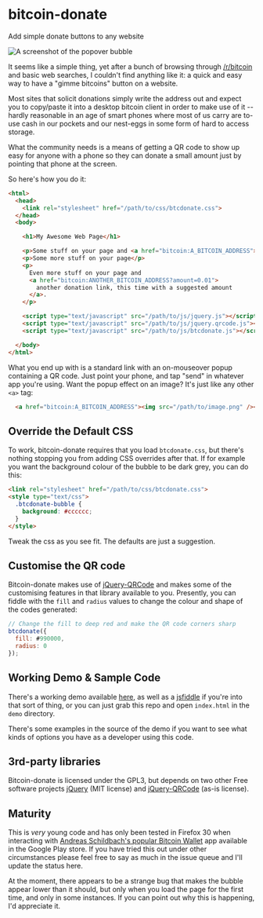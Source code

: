 # bitcoin-donate

Add simple donate buttons to any website

![A screenshot of the popover bubble](https://raw.githubusercontent.com/danielquinn/bitcoin-donate/master/screenshot.png "Screenshot")

It seems like a simple thing, yet after a bunch of browsing through
[/r/bitcoin](http://www.reddit.com/r/bitcoin) and basic web searches, I couldn't
find anything like it: a quick and easy way to have a "gimme bitcoins" button on
a website.

Most sites that solicit donations simply write the address out and expect you to
copy/paste it into a desktop bitcoin client in order to make use of it -- hardly
reasonable in an age of smart phones where most of us carry are to-use cash in
our pockets and our nest-eggs in some form of hard to access storage.

What the community needs is a means of getting a QR code to show up easy for
anyone with a phone so they can donate a small amount just by pointing that
phone at the screen.

So here's how you do it:

```html
<html>
  <head>
    <link rel="stylesheet" href="/path/to/css/btcdonate.css">
  </head>
  <body>

    <h1>My Awesome Web Page</h1>

    <p>Some stuff on your page and <a href="bitcoin:A_BITCOIN_ADDRESS">a donation link</a></p>
    <p>Some more stuff on your page</p>
    <p>
      Even more stuff on your page and
      <a href="bitcoin:ANOTHER_BITCOIN_ADDRESS?amount=0.01">
        another donation link, this time with a suggested amount
      </a>.
    </p>

    <script type="text/javascript" src="/path/to/js/jquery.js"></script>
    <script type="text/javascript" src="/path/to/js/jquery.qrcode.js"></script>
    <script type="text/javascript" src="/path/to/js/btcdonate.js"></script>

  </body>
</html>
```

What you end up with is a standard link with an on-mouseover popup containing a
QR code.  Just point your phone, and tap "send" in whatever app you're using.
Want the popup effect on an image?  It's just like any other `<a>` tag:

```html
  <a href="bitcoin:A_BITCOIN_ADDRESS"><img src="/path/to/image.png" /></a>
```


## Override the Default CSS

To work, bitcoin-donate requires that you load `btcdonate.css`, but there's
nothing stopping you from adding CSS overrides after that.  If for example you
want the background colour of the bubble to be dark grey, you can do this:

```html
<link rel="stylesheet" href="/path/to/css/btcdonate.css">
<style type="text/css">
  .btcdonate-bubble {
    background: #cccccc;
  }
</style>
```

Tweak the css as you see fit.  The defaults are just a suggestion.


## Customise the QR code

Bitcoin-donate makes use of [jQuery-QRCode](https://github.com/lrsjng/jQuery.qrcode)
and makes some of the customising features in that library available to you.
Presently, you can fiddle with the `fill` and `radius` values to change the
colour and shape of the codes generated:

```javascript
// Change the fill to deep red and make the QR code corners sharp
btcdonate({
  fill: #990000,
  radius: 0
});
```


## Working Demo & Sample Code

There's a working demo available [here](http://static.danielquinn.org/bitcoin-donate/demo/),
as well as a [jsfiddle](http://jsfiddle.net/T5uSN/4/) if you're into that sort
of thing, or you can just grab this repo and open `index.html` in the `demo`
directory.

There's some examples in the source of the demo if you want to see what kinds
of options you have as a developer using this code.


## 3rd-party libraries

Bitcoin-donate is licensed under the GPL3, but depends on two other Free
software projects [jQuery](https://github.com/jquery/jquery) (MIT license) and
[jQuery-QRCode](https://github.com/lrsjng/jQuery.qrcode) (as-is license). 


## Maturity

This is *very* young code and has only been tested in Firefox 30 when 
interacting with [Andreas Schildbach's popular Bitcoin Wallet](https://play.google.com/store/apps/details?id=de.schildbach.wallet)
app available in the Google Play store.  If you have tried this out under other
circumstances please feel free to say as much in the issue queue and I'll update
the status here.

At the moment, there appears to be a strange bug that makes the bubble appear
lower than it should, but only when you load the page for the first time, and
only in some instances.  If you can point out why this is happening, I'd
appreciate it.
